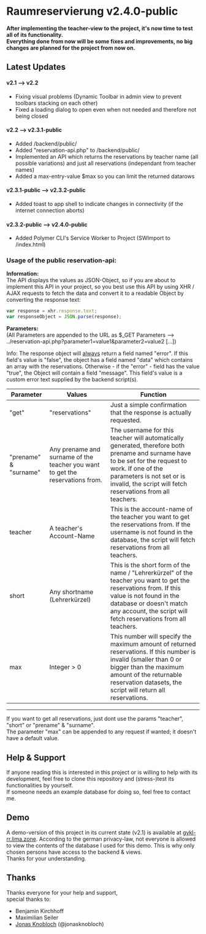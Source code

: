 # Raumreservierung v2.4.0-public
<b>After implementing the teacher-view to the project, it's now time to test all of its functionality.
<br>
Everything done from now will be some fixes and improvements, no big changes are planned for the project from now on.</b>

## Latest Updates

#### v2.1 --> v2.2
- Fixing visual problems (Dynamic Toolbar in admin view to prevent toolbars stacking on each other)
- Fixed a loading dialog to open even when not needed and therefore not being closed

#### v2.2 --> v2.3.1-public
- Added /backend/public/
- Added "reservation-api.php" to /backend/public/
- Implemented an API which returns the reservations by teacher name (all possible variations) and just all reservations (independant from teacher names)
- Added a max-entry-value $max so you can limit the returned datarows

#### v2.3.1-public --> v2.3.2-public
- Added toast to app shell to indicate changes in connectivity (if the internet connection aborts)

#### v2.3.2-public --> v2.4.0-public
- Added Polymer CLI's Service Worker to Project (SWImport to /index.html)

### Usage of the public reservation-api:
**Information:**
<br>
The API displays the values as JSON-Object, so
if you are about to implement this API in your project,
so you best use this API by using XHR / AJAX requests to 
fetch the data and convert it to a readable Object by converting
the response text:

```JavaScript
var response = xhr.response.text;
var responseObject = JSON.parse(response);
```

**Parameters:**
<br>
(All Parameters are appended to the URL as $_GET Parameters --> 
../reservation-api.php?parameter1=value1&amp;parameter2=value2 \[...\])


Info: The response object will <u>always</u> return a field named "error".
If this field's value is "false", the object has a field named 
"data" which contains an array with the reservations. Otherwise - if the
"error" - field has the value "true", the Object will contain a field "message".
This field's value is a custom error text supplied by the backend script(s).


<table>
<thead>
<tr>
<th>Parameter</th>
<th>Values</th>
<th>Function</th>
</tr>
</thead>
<tbody>
<tr>
<td>"get"</td>
<td>"reservations"</td>
<td>Just a simple confirmation that the response is actually requested.</td>
</tr>
<tr>
<td>"prename" &amp; "surname"</td>
<td>Any prename and surname of the teacher you want to get the
reservations from.</td>
<td>The username for this teacher will automatically 
generated, therefore both prename and surname have to be set for the 
request to work. If one of the parameters is not set or is invalid, 
the script will fetch reservations from all teachers.</td>
</tr>
<tr>
<td>teacher</td>
<td>A teacher's Account-Name</td>
<td>This is the account-name of the teacher you want to get 
the reservations from. If the username is not found in the 
database, the script will fetch reservations from all teachers.</td>
</tr>
<tr>
<td>short</td>
<td>Any shortname (Lehrerkürzel)</td>
<td>This is the short form of the name / "Lehrerkürzel" of the 
teacher you want to get the reservations from. If this value
is not found in the database or doesn't match any account, the
script will fetch reservations from all teachers.</td>
</tr>
<tr>
<td>max</td>
<td>Integer > 0</td>
<td>This number will specify the maximum amount of returned
reservations. If this number is invalid (smaller than 0 or 
bigger than the maximum amount of the returnable reservation
datasets, the script will return all reservations.</td>
</tr>
</tbody>
</table>

---

If you want to get all reservations, just dont use the params
"teacher", "short" or "prename" &amp; "surname".
<br>
The parameter "max" can be appended to any request if wanted; it doesn't
have a default value.

## Help &amp; Support
If anyone reading this is interested in this project or is willing to help with its development, feel free to clone this repository and (stress-)test its functionalities by yourself.
<br>
If someone needs an example database for doing so, feel free to contact me.

## Demo
A demo-version of this project in its current state (v2.1) is available at [gykl-rr.lima.zone](https://gykl-rr.lima.zone).
According to the german privacy-law, not everyone is allowed to view the contents of the database I used for this demo. This is why only chosen persons have access to the backend & views.
<br>Thanks for your understanding.

## Thanks
Thanks everyone for your help and support,
<br>
special thanks to:
- Benjamin Kirchhoff
- Maximilian Seiler
- [Jonas Knobloch](https://github.com/jonasknobloch) (@jonasknobloch)